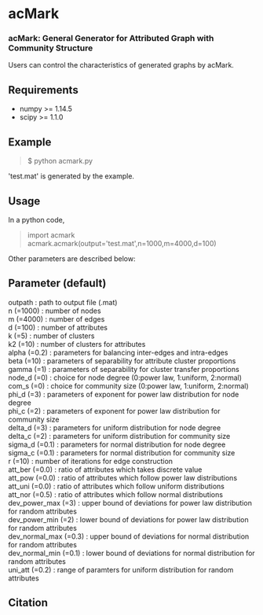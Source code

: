 # acMark
### acMark: General Generator for Attributed Graph with Community Structure  
Users can control the characteristics of generated graphs by acMark.

## Requirements
- numpy >= 1.14.5
- scipy >= 1.1.0

## Example
> $ python acmark.py  

'test.mat' is generated by the example.

## Usage
In a python code,
> import acmark  
acmark.acmark(output='test.mat',n=1000,m=4000,d=100)

Other parameters are described below:

## Parameter (default)

outpath : path to output file (.mat)  
n (=1000) : number of nodes  
m (=4000) : number of edges  
d (=100)  : number of attributes  
k (=5)  : number of clusters  
k2 (=10)  : number of clusters for attributes  
alpha (=0.2)  : parameters for balancing inter-edges and intra-edges  
beta (=10)  : parameters of separability for attribute cluster proportions  
gamma (=1)  : parameters of separability for cluster transfer proportions  
node_d (=0) : choice for node degree (0:power law, 1:uniform, 2:normal)  
com_s (=0)  : choice for community size (0:power law, 1:uniform, 2:normal)  
phi_d (=3)  : parameters of exponent for power law distribution for node degree  
phi_c (=2)  : parameters of exponent for power law distribution for community size  
delta_d (=3)  : parameters for uniform distribution for node degree  
delta_c (=2)  : parameters for uniform distribution for community size  
sigma_d (=0.1)  : parameters for normal distribution for node degree  
sigma_c (=0.1)  : parameters for normal distribution for community size   
r (=10) : number of iterations for edge construction  
att_ber (=0.0) : ratio of attributes which takes discrete value  
att_pow (=0.0) : ratio of attributes which follow power law distributions  
att_uni (=0.0) : ratio of attributes which follow uniform distributions  
att_nor (=0.5) : ratio of attributes which follow normal distributions  
dev_power_max (=3)  : upper bound of deviations for power law distribution for random attributes  
dev_power_min (=2)  : lower bound of deviations for power law distribution for random attributes  
dev_normal_max (=0.3) : upper bound of deviations for normal distribution for random attributes  
dev_normal_min (=0.1) : lower bound of deviations for normal distribution for random attributes  
uni_att (=0.2)  : range of paramters for uniform distribution for random attributes


## Citation
